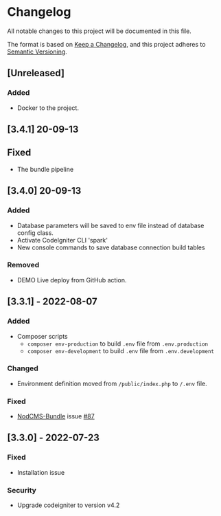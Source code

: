 # Changelog
All notable changes to this project will be documented in this file.

The format is based on [Keep a Changelog](https://keepachangelog.com/en/1.0.0/),
and this project adheres to [Semantic Versioning](https://semver.org/spec/v2.0.0.html).

## [Unreleased]

### Added
- Docker to the project.

## [3.4.1] 20-09-13
## Fixed
- The bundle pipeline

## [3.4.0] 20-09-13
### Added
- Database parameters will be saved to env file instead of database config class.
- Activate CodeIgniter CLI 'spark'
- New console commands to save database connection build tables
### Removed
- DEMO Live deploy from GitHub action.

## [3.3.1] - 2022-08-07
### Added
- Composer scripts
  - ``composer env-production`` to build ``.env`` file from ``.env.production``
  - ``composer env-development`` to build ``.env`` file from ``.env.development``
### Changed
- Environment definition moved from ``/public/index.php`` to ``/.env`` file.
### Fixed
- [NodCMS-Bundle](https://github.com/khodakhah/nodcms-bundle) issue [#87](https://github.com/khodakhah/nodcms/issues/87)

## [3.3.0] - 2022-07-23
### Fixed
- Installation issue
### Security
- Upgrade codeigniter to version v4.2

